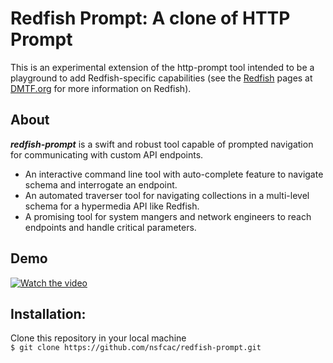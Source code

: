 Redfish Prompt: A clone of HTTP Prompt
======================================

This is an experimental extension of the http-prompt tool intended to be a playground to add Redfish-specific capabilities (see the [Redfish](https://www.dmtf.org/standards/redfish) pages at [DMTF.org](https://www.dmtf.org/) for more information on Redfish).

## About
**_redfish-prompt_** is a swift and robust tool capable of prompted navigation for communicating with custom API endpoints.
+ An interactive command line tool with auto-complete feature to navigate schema and interrogate an endpoint.  
+ An automated traverser tool for navigating collections in a multi-level schema for a hypermedia API like Redfish.  
+ A promising tool for system mangers and network engineers to reach endpoints and handle critical parameters. 

## Demo

[![Watch the video](https://imgur.com/t4ceGNK.png)](https://www.youtube.com/watch?v=HzfN9qrMNDI)



## Installation:
Clone this repository in your local machine<br/>
`$ git clone https://github.com/nsfcac/redfish-prompt.git`
